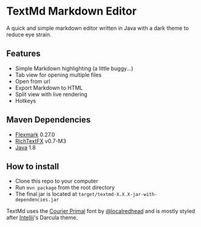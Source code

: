 # TextMd Markdown Editor
A quick and simple markdown editor written in Java with a dark theme to reduce eye strain. 

## Features
* Simple Markdown highlighting (a little buggy...)
* Tab view for opening multiple files
* Open from url
* Export Markdown to HTML
* Split view with live rendering 
* Hotkeys

## Maven Dependencies
* [Flexmark](https://github.com/vsch/flexmark-java) 0.27.0
* [RichTextFX](https://github.com/FXMisc/RichTextFX) v0.7-M3 
* [Java](http://www.oracle.com/technetwork/java/javase/downloads/jdk8-downloads-2133151.html) 1.8

## How to install
* Clone this repo to your computer
* Run `mvn package` from the root directory
* The final jar is located at `target/textmd-X.X.X-jar-with-dependencies.jar`

TextMd uses the [Courier Primal](https://github.com/localredhead/courier-primal) font by [@localredhead](https://github.com/localredhead) and is mostly styled after [Intellij](https://www.jetbrains.com/idea/)'s Darcula theme.